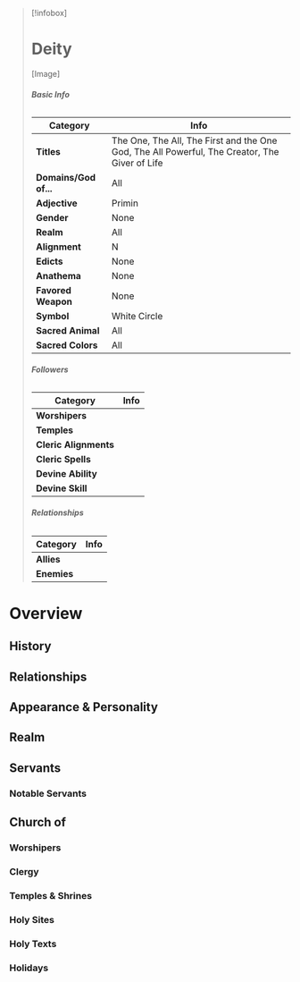 > [!infobox]
> # **Deity**
> [Image]
> ###### **Basic Info**
> | **Category** | **Info** |
> | ---- | ---- |
> | **Titles** | The One, The All, The First and the One God, The All Powerful, The Creator, The Giver of Life |
> | **Domains/God of...** | All |
> | **Adjective** | Primin |
> | **Gender** | None |
> | **Realm** | All |
> | **Alignment** | N |
> | **Edicts** | None |
> | **Anathema** | None |
> | **Favored Weapon** | None |
> | **Symbol** | White Circle |
> | **Sacred Animal** | All |
> | **Sacred Colors** | All |
> ###### **Followers**
> | **Category** | **Info** |
> | ---- | ---- |
> | **Worshipers** |  |
> | **Temples** |  |
> | **Cleric Alignments** |  |
> | **Cleric Spells** |  |
> | **Devine Ability** |  |
> | **Devine Skill** |  |
> ###### **Relationships**
> | **Category** | **Info** |
> | ---- | ---- |
> | **Allies** |  |
> | **Enemies** |  |

# Overview

## History

## Relationships

## Appearance & Personality

## Realm

## Servants

### Notable Servants

## Church of 

### Worshipers

### Clergy 

### Temples & Shrines

### Holy Sites

### Holy Texts

### Holidays



